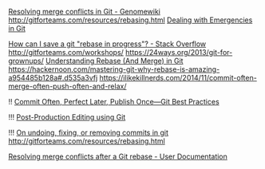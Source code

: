 [Resolving merge conflicts in Git - Genomewiki](http://genomewiki.ucsc.edu/index.php/Resolving_merge_conflicts_in_Git#Two_ways_git_merge.2Fgit_pull_can_fail)
http://gitforteams.com/resources/rebasing.html
[Dealing with Emergencies in Git](https://24ways.org/2014/dealing-with-emergencies-in-git/)

[How can I save a git "rebase in progress"? - Stack Overflow](http://stackoverflow.com/questions/41685791/how-can-i-save-a-git-rebase-in-progress)
http://gitforteams.com/workshops/
https://24ways.org/2013/git-for-grownups/
[Understanding Rebase (And Merge) in Git](https://www.git-tower.com/blog/understanding-rebase-merge-in-git/)
https://hackernoon.com/mastering-git-why-rebase-is-amazing-a954485b128a#.d535a3vfj
https://ilikekillnerds.com/2014/11/commit-often-merge-often-push-often-and-relax/

!! [Commit Often, Perfect Later, Publish Once—Git Best Practices](https://sethrobertson.github.io/GitBestPractices/#commit)

!!! [Post-Production Editing using Git](https://sethrobertson.github.io/GitPostProduction/gpp.html)

!!! [On undoing, fixing, or removing commits in git](https://sethrobertson.github.io/GitFixUm/fixup.html)
http://gitforteams.com/resources/rebasing.html

[Resolving merge conflicts after a Git rebase - User Documentation](https://help.github.com/articles/resolving-merge-conflicts-after-a-git-rebase/)
